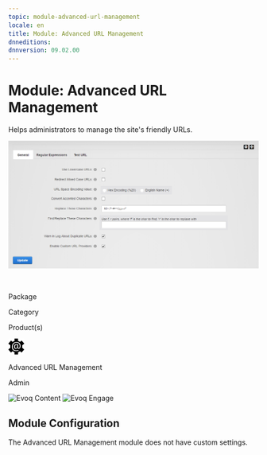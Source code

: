 ```yaml
---
topic: module-advanced-url-management
locale: en
title: Module: Advanced URL Management
dnneditions: 
dnnversion: 09.02.00
---
```


# Module: Advanced URL Management

Helps administrators to manage the site's friendly URLs.

  

![Advanced URL Management module](img/scr-module-AdvURLMgmt.png)

  

 

Package

Category

Product(s)

 ![icon](img/ico-module-advurlmgmt.png) 

Advanced URL Management

Admin

 ![Evoq Content](img/ico-evoq-content.png) ![Evoq Engage](img/ico-evoq-engage.png) 

## Module Configuration

The Advanced URL Management module does not have custom settings.
